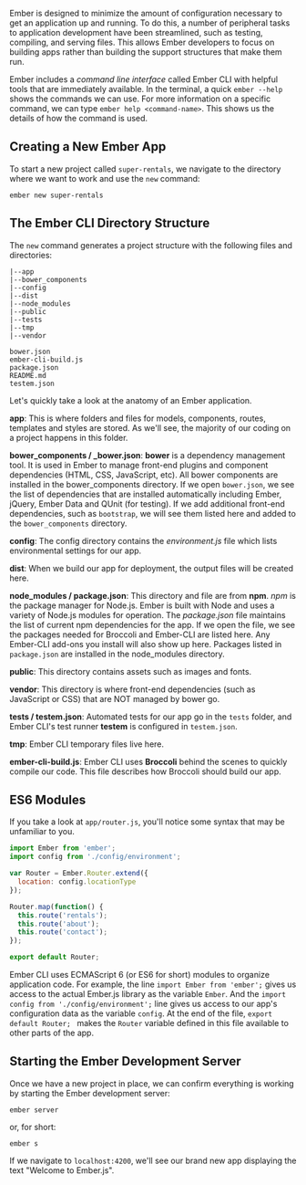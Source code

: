 Ember is designed to minimize the amount of configuration necessary to get an
application up and running.  To do this, a number of peripheral tasks to
application development have been streamlined, such as testing, compiling, and
serving files.  This allows Ember developers to focus on building apps rather
than building the support structures that make them run.

Ember includes a _command line interface_ called Ember CLI with helpful tools
that are immediately available.  In the terminal, a quick `ember --help` shows
the commands we can use.  For more information on a specific command, we can
type `ember help <command-name>`.  This shows us the details of how the command is
  used.

## Creating a New Ember App

To start a new project called `super-rentals`, we navigate to the directory
where we want to work and use the `new` command:

```shell
ember new super-rentals
```

## The Ember CLI Directory Structure

The `new` command generates a project structure with the following files and
directories:

```text
|--app
|--bower_components
|--config
|--dist
|--node_modules
|--public
|--tests
|--tmp
|--vendor

bower.json
ember-cli-build.js
package.json
README.md
testem.json
```

Let's quickly take a look at the anatomy of an Ember application.

**app**: This is where folders and files for models, components, routes,
templates and styles are stored. As we'll see, the majority of our coding on a
project happens in this folder.

**bower_components / _bower.json**: **bower** is a dependency management tool.
It is used in Ember to manage front-end plugins and component dependencies
(HTML, CSS, JavaScript, etc).  All bower components are installed in the
bower_components directory.  If we open `bower.json`, we see the list of
dependencies that are installed automatically including Ember, jQuery, Ember
Data and QUnit (for testing). If we add additional front-end dependencies,
such as `bootstrap`, we will see them listed here and added to the
`bower_components` directory.

**config**: The config directory contains the _environment.js_ file which lists
environmental settings for our app.

**dist**: When we build our app for deployment, the output files will be created
  here.

**node_modules / package.json**: This directory and file are from **npm**.
_npm_ is the package manager for Node.js. Ember is built with Node and uses a
variety of Node.js modules for operation. The _package.json_ file maintains the
list of current npm dependencies for the app.  If we open the file, we see the
packages needed for Broccoli and Ember-CLI are listed here. Any Ember-CLI
add-ons you install will also show up here. Packages listed in `package.json`
are installed in the node_modules directory.

**public**: This directory contains assets such as images and fonts.

**vendor**: This directory is where front-end dependencies (such as JavaScript
or CSS) that are NOT managed by bower go.

**tests / testem.json**: Automated tests for our app go in the `tests` folder,
and Ember CLI's test runner **testem** is configured in `testem.json`.

**tmp**: Ember CLI temporary files live here.

**ember-cli-build.js**: Ember CLI uses **Broccoli** behind the scenes to quickly
  compile our code.  This file describes how Broccoli should build our app.

## ES6 Modules

If you take a look at `app/router.js`, you'll notice some syntax that may be
unfamiliar to you.

```app/router.js
import Ember from 'ember';
import config from './config/environment';

var Router = Ember.Router.extend({
  location: config.locationType
});

Router.map(function() {
  this.route('rentals');
  this.route('about');
  this.route('contact');
});

export default Router;
```

Ember CLI uses ECMAScript 6 (or ES6 for short) modules to organize application
code.
For example, the line `import Ember from 'ember';` gives us access to the actual
  Ember.js library as the variable `Ember`. And the `import config from
  './config/environment';` line gives us access to our app's configuration data
  as the variable `config`. At the end of the file, `export default Router;
  ` makes the `Router` variable defined in this file available to other parts
  of the app.

## Starting the Ember Development Server

Once we have a new project in place, we can confirm everything is working by
starting the Ember development server:

```shell
ember server
```

or, for short:

```shell
ember s
```

If we navigate to `localhost:4200`, we'll see our brand new app displaying
the text "Welcome to Ember.js".
